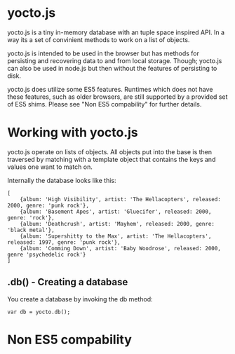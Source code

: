 # yocto.js

yocto.js is a tiny in-memory database with an tuple space inspired API. In a way its a set of convinient methods to work on a list of objects.

yocto.js is intended to be used in the browser but has methods for persisting and recovering data to and from local storage. Though; yocto.js can also be used in node.js but then without the features of persisting to disk.

yocto.js does utilize some ES5 features. Runtimes which does not have these features, such as older browsers, are still supported by a provided set of ES5 shims. Please see "Non ES5 compability" for further details.



# Working with yocto.js

yocto.js operate on lists of objects. All objects put into the base is then traversed by matching with a template object that contains the keys and values one want to match on.

Internally the database looks like this:

	[
		{album: 'High Visibility', artist: 'The Hellacopters', released: 2000, genre: 'punk rock'},
		{album: 'Basement Apes', artist: 'Gluecifer', released: 2000, genre: 'rock'},
		{album: 'Deathcrush', artist: 'Mayhem', released: 2000, genre: 'black metal'},
		{album: 'Supershitty to the Max', artist: 'The Hellacopters', released: 1997, genre: 'punk rock'},
		{album: 'Comming Down', artist: 'Baby Woodrose', released: 2000, genre 'psychedelic rock'}
	]



## .db() - Creating a database

You create a database by invoking the db method:

	var db = yocto.db();





# Non ES5 compability